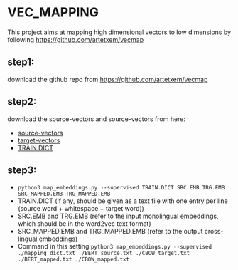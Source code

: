 # VEC_MAPPING
This project aims at mapping high dimensional vectors to low dimensions by following https://github.com/artetxem/vecmap
## step1:
download the github repo from https://github.com/artetxem/vecmap
## step2:
download the source-vectors and source-vectors from here:
  - [source-vectors](https://cf-my.sharepoint.com/:t:/g/personal/wangy306_cardiff_ac_uk/EYIqLsCJvX9MvRoAIuohAdUB1u8ssWepmTExSSnaMRoHAA?e=4ZNJPZ)
  - [target-vectors](https://cf-my.sharepoint.com/:t:/g/personal/wangy306_cardiff_ac_uk/Eak7aUzkkCRNrz9MmgHawTkBzOURWFsFjsisT4-33N7z0Q?e=tLBo15)
  - [TRAIN.DICT](https://cf-my.sharepoint.com/:t:/g/personal/wangy306_cardiff_ac_uk/EcA06LRjl9ZAo38Qb7ST4eMBGsOYamsOgqJyRXco-OiRHw?e=6CK2KH)
## step3:
  - `python3 map_embeddings.py --supervised TRAIN.DICT SRC.EMB TRG.EMB SRC_MAPPED.EMB TRG_MAPPED.EMB`
  - TRAIN.DICT (if any, should be given as a text file with one entry per line (source word + whitespace + target word))
  - SRC.EMB and TRG.EMB (refer to the input monolingual embeddings, which should be in the word2vec text format)
  - SRC_MAPPED.EMB and TRG_MAPPED.EMB (refer to the output cross-lingual embeddings)
  - Command in this setting:`python3 map_embeddings.py --supervised ./mapping_dict.txt ./BERT_source.txt ./CBOW_target.txt ./BERT_mapped.txt ./CBOW_mapped.txt
`
